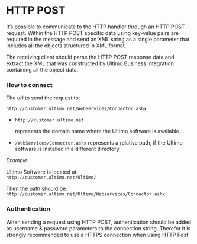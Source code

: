 # HTTP POST

It’s possible to communicate to the HTTP handler through an HTTP POST request. Within the HTTP POST specific data using key-value pairs are required in the message and send an XML string as a single parameter that includes all the objects structured in XML format.

The receiving client should parse the HTTP POST response data and extract the XML that was constructed by Ultimo Business Integration containing all the object data.

### How to connect

The url to send the request to:

`http://customer.ultimo.net/WebServices/Connector.ashx`

* `http://customer.ultimo.net` 

  represents the domain name where the Ultimo software is available.

* `/WebServices/Connector.ashx`  represents a relative path, if the Ultimo software is installed in a different directory.

_Example:_

Ultimo Software is located at:  
`http://customer.ultimo.net/Ultimo/`

Then the path should be:  
`http://customer.ultimo.net/Ultimo/Webservices/Connector.ashx`

### Authentication

When sending a request using HTTP POST, authentication should be added as username & password parameters to the connection string. Therefor it is strongly recommended to use a HTTPS connection when using HTTP Post.

